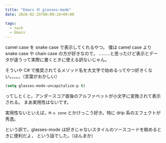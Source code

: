 ```yaml
---
title: "Emacs の glasses-mode"
date: 2020-02-25T00:09:24+09:00

tags:
  - tech
  - Emacs
---
```


camel case を snake case で表示してくれるやつ。
僕は camel case より snake case や chain case の方が好きなので，
………と思ったけど表示とデータが違うって実際に書くときに使える訳ないじゃん。

そういや C# で推奨されてるメソッド名を大文字で始めるってやつ好きくない。。。。。（言葉がおかしい）

```lisp
(setq glasses-mode-uncapitalize-p t)
```

ってしとくと，アンダースコア直後のアルファベットが小文字に変換されて表示される。
まあ実用性はないです。

実用性ないといえば，`M-x zone` とかけっこう好き。特に drip 系のエフェクトが秀逸。

という訳で，glasses-mode は好きじゃないスタイルのソースコードを眺めるときに便利だよ，
という話でした。（ほんまか）
